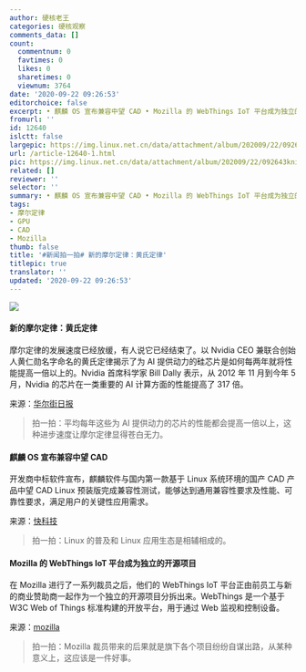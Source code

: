 ```yaml
---
author: 硬核老王
categories: 硬核观察
comments_data: []
count:
  commentnum: 0
  favtimes: 0
  likes: 0
  sharetimes: 0
  viewnum: 3764
date: '2020-09-22 09:26:53'
editorchoice: false
excerpt: • 麒麟 OS 宣布兼容中望 CAD • Mozilla 的 WebThings IoT 平台成为独立的开源项目
fromurl: ''
id: 12640
islctt: false
largepic: https://img.linux.net.cn/data/attachment/album/202009/22/092643kniet4c41e85455e.jpg
url: /article-12640-1.html
pic: https://img.linux.net.cn/data/attachment/album/202009/22/092643kniet4c41e85455e.jpg.thumb.jpg
related: []
reviewer: ''
selector: ''
summary: • 麒麟 OS 宣布兼容中望 CAD • Mozilla 的 WebThings IoT 平台成为独立的开源项目
tags:
- 摩尔定律
- GPU
- CAD
- Mozilla
thumb: false
title: '#新闻拍一拍# 新的摩尔定律：黄氏定律'
titlepic: true
translator: ''
updated: '2020-09-22 09:26:53'
---
```


![](/data/attachment/album/202009/22/092643kniet4c41e85455e.jpg)


#### 新的摩尔定律：黄氏定律


摩尔定律的发展速度已经放缓，有人说它已经结束了。以 Nvidia CEO 兼联合创始人黄仁勋名字命名的黄氏定律揭示了为 AI 提供动力的硅芯片是如何每两年就将性能提高一倍以上的。Nvidia 首席科学家 Bill Dally 表示，从 2012 年 11 月到今年 5 月，Nvidia 的芯片在一类重要的 AI 计算方面的性能提高了 317 倍。


来源：[华尔街日报](https://www.wsj.com/articles/huangs-law-is-the-new-moores-law-and-explains-why-nvidia-wants-arm-11600488001)



> 
> 拍一拍：平均每年这些为 AI 提供动力的芯片的性能都会提高一倍以上，这种进步速度让摩尔定律显得苍白无力。
> 
> 
> 


#### 麒麟 OS 宣布兼容中望 CAD


开发商中标软件宣布，麒麟软件与国内第一款基于 Linux 系统环境的国产 CAD 产品中望 CAD Linux 预装版完成兼容性测试，能够达到通用兼容性要求及性能、可靠性要求，满足用户的关键性应用需求。


来源：[快科技](https://www.cnbeta.com/articles/tech/1031727.htm)



> 
> 拍一拍：Linux 的普及和 Linux 应用生态是相辅相成的。
> 
> 
> 


#### Mozilla 的 WebThings IoT 平台成为独立的开源项目


在 Mozilla 进行了一系列裁员之后，他们的 WebThings IoT 平台正由前员工与新的商业赞助商一起作为一个独立的开源项目分拆出来。WebThings 是一个基于 W3C Web of Things 标准构建的开放平台，用于通过 Web 监视和控制设备。


来源：[mozilla](https://discourse.mozilla.org/t/an-important-update-on-mozilla-webthings/67764)



> 
> 拍一拍：Mozilla 裁员带来的后果就是旗下各个项目纷纷自谋出路，从某种意义上，这应该是一件好事。
> 
> 
>